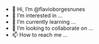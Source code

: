- 👋 Hi, I’m @flavioborgesnunes
- 👀 I’m interested in ...
- 🌱 I’m currently learning ...
- 💞️ I’m looking to collaborate on ...
- 📫 How to reach me ...

<!---
flavioborgesnunes/flavioborgesnunes is a ✨ special ✨ repository because its `README.md` (this file) appears on your GitHub profile.
You can click the Preview link to take a look at your changes.
--->
